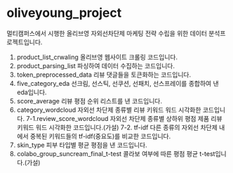 # oliveyoung_project
멀티캠퍼스에서 시행한 올리브영 자외선차단제 마케팅 전략 수립을 위한 데이터 분석프로젝트입니다.
1. product_list_crwaling 올리브영 웹사이트 크롤링 코드입니다.
2. product_parsing_list 파싱하여 데이터 수집하는 코드입니다.
3. token_preprocessed_data 리뷰 댓글들을 토큰화하는 코드입니다.
4. five_category_eda 선크림, 선스틱, 선쿠션, 선패치, 선스프레이를 종합하여 낸 eda입니다.
5. score_average 리뷰 평점 순위 리스트를 낸 코드입니다.
6. category_wordcloud 자외선 차단제 종류별 리뷰 키워드 워드 시각화한 코드입니다.
7-1.review_score_wordcloud 자외선 차단제 종류별 상하위 평점 제품 리뷰 키워드 워드 시각화한 코드입니다.(가설)
7-2. tf-idf 다른 종류의 자외선 차단제 내에서 중복된 키워드들의 tf-idf(중요도)를 비교한 코드입니다.
8. skin_type 피부 타입별 평균 평점을 낸 코드입니다.
9. colabo_group_suncream_final_t-test 콜라보 여부에 따른 평점 평균 t-test입니다.(가설)
